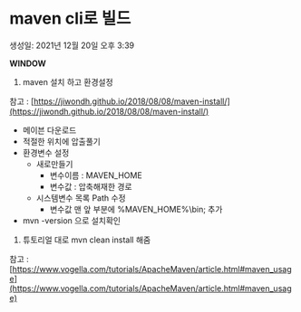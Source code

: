 # maven cli로 빌드

생성일: 2021년 12월 20일 오후 3:39

**WINDOW**

1. maven 설치 하고 환경설정

참고 : [https://jiwondh.github.io/2018/08/08/maven-install/](https://jiwondh.github.io/2018/08/08/maven-install/)

- 메이븐 다운로드
- 적절한 위치에 압출풀기
- 환경변수 설정
    - 새로만들기
        - 변수이름 : MAVEN_HOME
        - 변수값 : 압축해재한 경로
    - 시스템변수 목록 Path 수정
        - 변수값 맨 앞 부분에 %MAVEN_HOME%\bin; 추가
- mvn -version 으로 설치확인

1. 튜토리얼 대로 mvn clean install 해줌

참고 : [https://www.vogella.com/tutorials/ApacheMaven/article.html#maven_usage](https://www.vogella.com/tutorials/ApacheMaven/article.html#maven_usage)